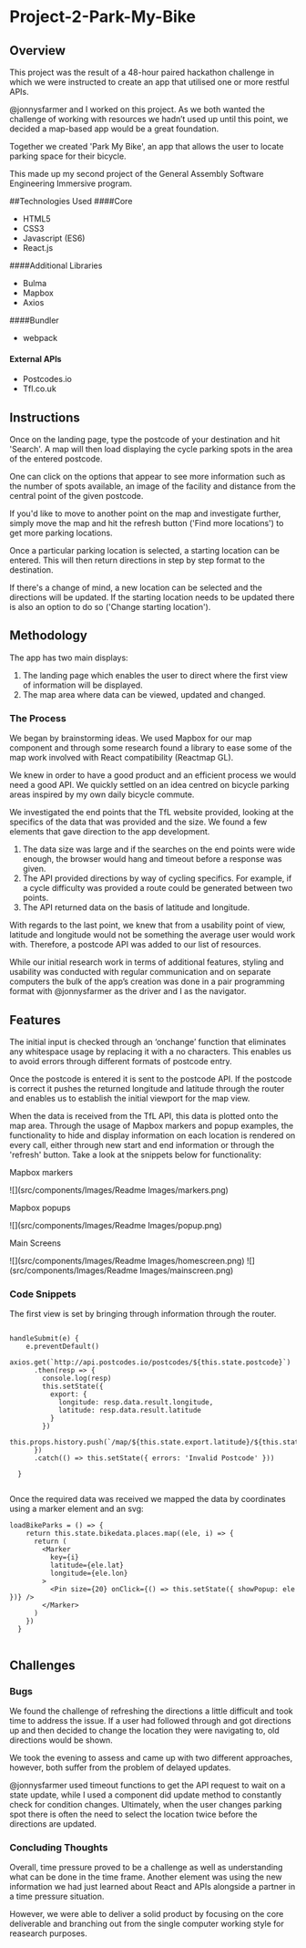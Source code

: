 # Project-2-Park-My-Bike

## Overview

This project was the result of a 48-hour paired hackathon challenge in which we were instructed to create an app that utilised one or more restful APIs.

@jonnysfarmer and I worked on this project. As we both wanted the challenge of working with resources we hadn’t used up until this point, we decided a map-based app would be a great foundation. 

Together we created 'Park My Bike', an app that allows the user to locate parking space for their bicycle.

This made up my second project of the General Assembly Software Engineering Immersive program.

##Technologies Used
####Core

* HTML5
* CSS3
* Javascript (ES6)
* React.js

####Additional Libraries

* Bulma
* Mapbox
* Axios

####Bundler

*  webpack

#### External APIs

* Postcodes.io
* Tfl.co.uk

## Instructions

Once on the landing page, type the postcode of your destination and hit 'Search'. A map will then load displaying the cycle parking spots in the area of the entered postcode.

One can click on the options that appear to see more information such as the number of spots available, an image of the facility and distance from the central point of the given postcode.

If you'd like to move to another point on the map and investigate further, simply move the map and hit the refresh button ('Find more locations') to get more parking locations.

Once a particular parking location is selected, a starting location can be entered. This will then return directions in step by step format to the destination.

If there's a change of mind, a new location can be selected and the directions will be updated. If the  starting location needs to be updated there is also an option to do so ('Change starting location').

## Methodology

The app has two main displays:

1.	The landing page which enables the user to direct where the first view of information will be displayed.
2.	The map area where data can be viewed, updated and changed.

### The Process

We began by brainstorming ideas. We used Mapbox for our map component and through some research found a library  to ease some of the map work involved with React compatibility (Reactmap GL). 

We knew in order to have a good product and an efficient process we would need a good API. We quickly settled on an idea centred on bicycle parking areas inspired by my own daily bicycle commute.

We investigated the end points that the TfL website provided, looking at the specifics of the data that was provided and the size. We found a few elements that gave direction to the app development.

1.	The data size was large and if the searches on the end points were wide enough, the browser would hang and timeout before a response was given.
2.	The API provided directions by way of cycling specifics. For example, if a cycle difficulty was provided a route could be generated between two points.
3.	The API returned data on the basis of latitude and longitude.

With regards to the last point, we knew that from a usability point of view, latitude and longitude would not be something the average user would work with. Therefore, a postcode API was added to our list of resources.

While our initial research work in terms of additional features, styling and usability was conducted with regular communication and on separate computers the bulk of the app’s creation was done in a pair programming format with @jonnysfarmer as the driver and I as the navigator.

## Features

The initial input is checked through an ‘onchange’ function that eliminates any whitespace usage by replacing it with a no characters. This enables us to avoid errors through different formats of postcode entry.

Once the postcode is entered it is sent to the postcode API. If the postcode is correct it pushes the returned longitude and latitude through the router and enables us to establish the initial viewport for the map view.

When the data is received from the TfL API, this data is plotted onto the map area. Through the usage of Mapbox markers and popup examples, the functionality to hide and display information on each location is rendered on every call, either through new start and end information or through the 'refresh' button. Take a look at the snippets below for functionality:

Mapbox markers

![](src/components/Images/Readme Images/markers.png)

Mapbox popups

![](src/components/Images/Readme Images/popup.png)

Main Screens

![](src/components/Images/Readme Images/homescreen.png)	![](src/components/Images/Readme Images/mainscreen.png)


### Code Snippets

The first view is set by bringing through information  through the router.

```

handleSubmit(e) {
    e.preventDefault()
    axios.get(`http://api.postcodes.io/postcodes/${this.state.postcode}`)
      .then(resp => {
        console.log(resp)
        this.setState({
          export: {
            longitude: resp.data.result.longitude,
            latitude: resp.data.result.latitude
          }
        })
        this.props.history.push(`/map/${this.state.export.latitude}/${this.state.export.longitude}`)
      })
      .catch(() => this.setState({ errors: 'Invalid Postcode' }))

  }


```

Once the required data was received we mapped the data by coordinates using a marker element and an svg:

```
loadBikeParks = () => {
    return this.state.bikedata.places.map((ele, i) => {
      return (
        <Marker
          key={i}
          latitude={ele.lat}
          longitude={ele.lon}
        >
          <Pin size={20} onClick={() => this.setState({ showPopup: ele })} />
        </Marker>
      )
    })
  }
  
```


## Challenges

### Bugs

We found the challenge of refreshing the directions a little difficult and took time to address the issue. If a user had followed through and got directions up and then decided to change the location they were navigating to, old directions would be shown.

We took the evening to assess and came up with two different approaches, however, both suffer from the problem of delayed updates.

@jonnysfarmer used timeout functions to get the API request to wait on a state update, while I used a component did update method to constantly check for condition changes. Ultimately, when the user changes parking spot there is often the need to select the location twice before the directions are updated.

### Concluding Thoughts

Overall, time pressure proved to be a challenge as well as  understanding what can be done in the time frame. Another element was using the new information we had just learned about React and APIs alongside a partner in a time pressure situation. 

However, we were able to deliver a solid product by focusing on the core deliverable and branching out from the single computer working style for reasearch purposes.




